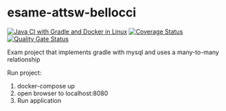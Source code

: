 # esame-attsw-bellocci
[![Java CI with Gradle and Docker in Linux](https://github.com/Bellocci/esame-attsw-bellocci/actions/workflows/gradle.yml/badge.svg)](https://github.com/Bellocci/esame-attsw-bellocci/actions/workflows/gradle.yml)
[![Coverage Status](https://coveralls.io/repos/github/Bellocci/esame-attsw-bellocci/badge.svg?branch=master)](https://coveralls.io/github/Bellocci/esame-attsw-bellocci?branch=master)
[![Quality Gate Status](https://sonarcloud.io/api/project_badges/measure?project=Bellocci_esame-attsw-bellocci&metric=alert_status)](https://sonarcloud.io/dashboard?id=Bellocci_esame-attsw-bellocci)

Exam project that implements gradle with mysql and uses a many-to-many relationship

Run project:

  1. docker-compose up
  2. open browser to localhost:8080
  3. Run application
